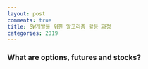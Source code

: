 ```yaml
---
layout: post
comments: true
title: SW개발을 위한 알고리즘 활용 과정
categories: 2019
---
```


### What are options, futures and stocks?
